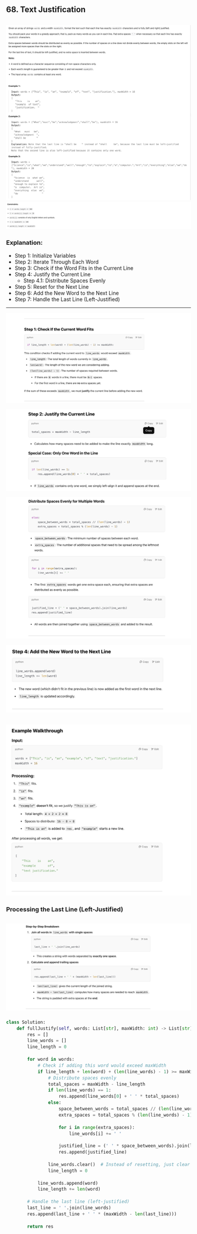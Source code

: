 ## 68. Text Justification
![](img/2025-03-04-21-47-06.png)
![](img/2025-03-03-18-44-14.png)
---

### Explanation:

- Step 1: Initialize Variables
- Step 2: Iterate Through Each Word
- Step 3: Check if the Word Fits in the Current Line
- Step 4: Justify the Current Line
  - Step 4.1: Distribute Spaces Evenly
- Step 5: Reset for the Next Line
- Step 6: Add the New Word to the Next Line
- Step 7: Handle the Last Line (Left-Justified)
---
![](img/2025-03-04-21-57-45.png)

![](img/2025-03-05-11-06-44.png)

![](img/2025-03-05-11-07-27.png)

![](img/2025-03-05-12-14-27.png)

![](img/2025-03-05-12-15-18.png)
---

### Processing the Last Line (Left-Justified)

![](img/2025-03-04-16-32-36.png)
---

```py
class Solution:
    def fullJustify(self, words: List[str], maxWidth: int) -> List[str]:
        res = []
        line_words = []
        line_length = 0

        for word in words:
            # Check if adding this word would exceed maxWidth
            if line_length + len(word) + (len(line_words) - 1) >= maxWidth:
                # Distribute spaces evenly
                total_spaces = maxWidth - line_length
                if len(line_words) == 1:
                    res.append(line_words[0] + ' ' * total_spaces)
                else:
                    space_between_words = total_spaces // (len(line_words) - 1)
                    extra_spaces = total_spaces % (len(line_words) - 1)

                    for i in range(extra_spaces):
                        line_words[i] += ' '

                    justified_line = (' ' * space_between_words).join(line_words)
                    res.append(justified_line)

                line_words.clear()  # Instead of resetting, just clear it
                line_length = 0

            line_words.append(word)
            line_length += len(word)

        # Handle the last line (left-justified)
        last_line = ' '.join(line_words)
        res.append(last_line + ' ' * (maxWidth - len(last_line)))

        return res
```
